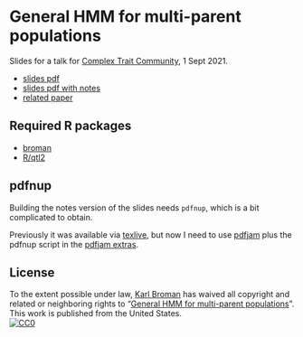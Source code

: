 # General HMM for multi-parent populations

Slides for a talk for [Complex Trait
Community](http://www.complextrait.org/ctc2021/), 1 Sept 2021.

- [slides pdf](https://kbroman.org/Talk_GeneralHMM/general_hmm.pdf)
- [slides pdf with notes](https://kbroman.org/Talk_GeneralHMM/general_hmm_notes.pdf)
- [related paper](https://doi.org/10.1101/2021.08.03.454963)

## Required R packages

- [broman](https://cran.r-project.org/package=broman)
- [R/qtl2](https://kbroman.org/qtl2)


## pdfnup

Building the notes version of the slides needs `pdfnup`, which is a
bit complicated to obtain.

Previously it was available via [texlive](https://tug.org/texlive/),
but now I need to use [pdfjam](https://github.com/rrthomas/pdfjam)
plus the pdfnup script in the [pdfjam
extras](https://github.com/rrthomas/pdfjam-extras>).


## License

To the extent possible under law,
[Karl Broman](https://github.com/kbroman)
has waived all copyright and related or neighboring rights to
&ldquo;[General HMM for multi-parent populations](https://github.com/kbroman/Talk_DataCleaning)&rdquo;.
This work is published from the United States.
<br/>
[![CC0](https://i.creativecommons.org/p/zero/1.0/88x31.png)](https://creativecommons.org/publicdomain/zero/1.0/)

